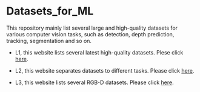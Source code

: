 # Datasets_for_ML


This repository mainly list several large and high-quality datasets for various computer vision tasks, such as detection, depth prediction, tracking, segmentation and so on.

- L1, this website lists several latest high-quality datasets. Plese click [here](https://www.datasetlist.com/).


- L2, this website separates datasets to different tasks. Please click [here](http://homepages.inf.ed.ac.uk/rbf/CVonline/Imagedbase.htm).

- L3, this website lists several RGB-D datasets. Please click [here](http://www.michaelfirman.co.uk/RGBDdatasets).
